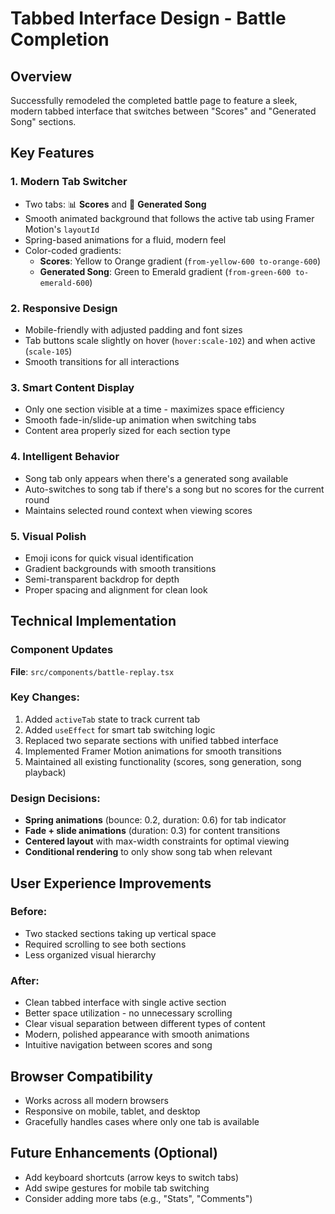 # Tabbed Interface Design - Battle Completion

## Overview
Successfully remodeled the completed battle page to feature a sleek, modern tabbed interface that switches between "Scores" and "Generated Song" sections.

## Key Features

### 1. **Modern Tab Switcher**
- Two tabs: 📊 **Scores** and 🎵 **Generated Song**
- Smooth animated background that follows the active tab using Framer Motion's `layoutId`
- Spring-based animations for a fluid, modern feel
- Color-coded gradients:
  - **Scores**: Yellow to Orange gradient (`from-yellow-600 to-orange-600`)
  - **Generated Song**: Green to Emerald gradient (`from-green-600 to-emerald-600`)

### 2. **Responsive Design**
- Mobile-friendly with adjusted padding and font sizes
- Tab buttons scale slightly on hover (`hover:scale-102`) and when active (`scale-105`)
- Smooth transitions for all interactions

### 3. **Smart Content Display**
- Only one section visible at a time - maximizes space efficiency
- Smooth fade-in/slide-up animation when switching tabs
- Content area properly sized for each section type

### 4. **Intelligent Behavior**
- Song tab only appears when there's a generated song available
- Auto-switches to song tab if there's a song but no scores for the current round
- Maintains selected round context when viewing scores

### 5. **Visual Polish**
- Emoji icons for quick visual identification
- Gradient backgrounds with smooth transitions
- Semi-transparent backdrop for depth
- Proper spacing and alignment for clean look

## Technical Implementation

### Component Updates
**File**: `src/components/battle-replay.tsx`

### Key Changes:
1. Added `activeTab` state to track current tab
2. Added `useEffect` for smart tab switching logic
3. Replaced two separate sections with unified tabbed interface
4. Implemented Framer Motion animations for smooth transitions
5. Maintained all existing functionality (scores, song generation, song playback)

### Design Decisions:
- **Spring animations** (bounce: 0.2, duration: 0.6) for tab indicator
- **Fade + slide animations** (duration: 0.3) for content transitions
- **Centered layout** with max-width constraints for optimal viewing
- **Conditional rendering** to only show song tab when relevant

## User Experience Improvements

### Before:
- Two stacked sections taking up vertical space
- Required scrolling to see both sections
- Less organized visual hierarchy

### After:
- Clean tabbed interface with single active section
- Better space utilization - no unnecessary scrolling
- Clear visual separation between different types of content
- Modern, polished appearance with smooth animations
- Intuitive navigation between scores and song

## Browser Compatibility
- Works across all modern browsers
- Responsive on mobile, tablet, and desktop
- Gracefully handles cases where only one tab is available

## Future Enhancements (Optional)
- Add keyboard shortcuts (arrow keys to switch tabs)
- Add swipe gestures for mobile tab switching
- Consider adding more tabs (e.g., "Stats", "Comments")


